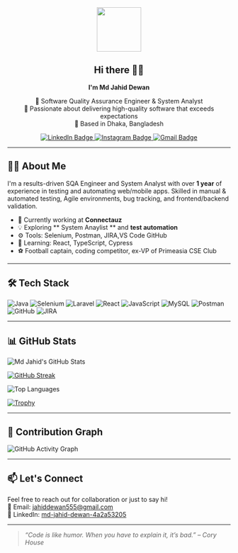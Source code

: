 <div align="center">
  <img src="https://media.giphy.com/media/M9gbBd9nbDrOTu1Mqx/giphy.gif" width="100"/>
  
  <h2>Hi there 👋🎉</h2>
  <p><strong>I'm Md Jahid Dewan</strong></p>

  <p>
    💼 Software Quality Assurance Engineer & System Analyst <br/>
    🎯 Passionate about delivering high-quality software that exceeds expectations <br/>
    📍 Based in Dhaka, Bangladesh
  </p>

  <div id="badges">
    <a href="https://www.linkedin.com/in/md-jahid-dewan-4a2a53205/" target="_blank">
      <img src="https://img.shields.io/badge/LinkedIn-blue?style=for-the-badge&logo=linkedin&logoColor=white" alt="LinkedIn Badge"/>
    </a>
    <a href="https://www.instagram.com/jahid_islam_ethan/" target="_blank">
      <img src="https://img.shields.io/badge/Instagram-red?style=for-the-badge&logo=instagram&logoColor=white" alt="Instagram Badge"/>
    </a>
    <a href="mailto:jahiddewan555@gmail.com">
      <img src="https://img.shields.io/badge/Gmail-white?style=for-the-badge&logo=gmail&logoColor=red" alt="Gmail Badge"/>
    </a>
  </div>
</div>

---

## 👨‍💻 About Me

I'm a results-driven SQA Engineer and System Analyst with over **1 year** of experience in testing and automating web/mobile apps. Skilled in manual & automated testing, Agile environments, bug tracking, and frontend/backend validation.

- 🔭 Currently working at **Connectauz**
- 💡 Exploring ** System Anaylist ** and **test automation**
- ⚙️ Tools: Selenium, Postman, JIRA,VS Code  GitHub
- 🧠 Learning: React, TypeScript, Cypress
- ⚽ Football captain, coding competitor, ex-VP of Primeasia CSE Club

---

## 🛠️ Tech Stack

![Java](https://img.shields.io/badge/-Java-007396?logo=java&logoColor=white&style=flat)
![Selenium](https://img.shields.io/badge/-Selenium-43B02A?logo=selenium&logoColor=white&style=flat)
![Laravel](https://img.shields.io/badge/-Laravel-F55247?logo=laravel&logoColor=white&style=flat)
![React](https://img.shields.io/badge/-React-61DAFB?logo=react&logoColor=black&style=flat)
![JavaScript](https://img.shields.io/badge/-JavaScript-F7DF1E?logo=javascript&logoColor=black&style=flat)
![MySQL](https://img.shields.io/badge/-MySQL-4479A1?logo=mysql&logoColor=white&style=flat)
![Postman](https://img.shields.io/badge/-Postman-FF6C37?logo=postman&logoColor=white&style=flat)
![GitHub](https://img.shields.io/badge/-GitHub-181717?logo=github&logoColor=white&style=flat)
![JIRA](https://img.shields.io/badge/-JIRA-0052CC?logo=jira&logoColor=white&style=flat)

---

## 📊 GitHub Stats

![Md Jahid's GitHub Stats](https://github-readme-stats.vercel.app/api?username=Jahid-dewan&show_icons=true&theme=radical)

[![GitHub Streak](https://streak-stats.demolab.com/?user=Jahid-dewan&theme=radical)](https://git.io/streak-stats)

![Top Languages](https://github-readme-stats.vercel.app/api/top-langs/?username=Jahid-dewan&layout=compact&theme=radical)

[![Trophy](https://github-profile-trophy.vercel.app/?username=Jahid-dewan&theme=monokai)](https://github.com/ryo-ma/github-profile-trophy)

---

## 📅 Contribution Graph

![GitHub Activity Graph](https://github-readme-activity-graph.vercel.app/graph?username=Jahid-dewan&theme=react-dark&area=true)

---

## 📫 Let's Connect

Feel free to reach out for collaboration or just to say hi!  
📧 Email: jahiddewan555@gmail.com  
💬 LinkedIn: [md-jahid-dewan-4a2a53205](https://www.linkedin.com/in/md-jahid-dewan-4a2a53205/)

---

> _“Code is like humor. When you have to explain it, it’s bad.” – Cory House_
